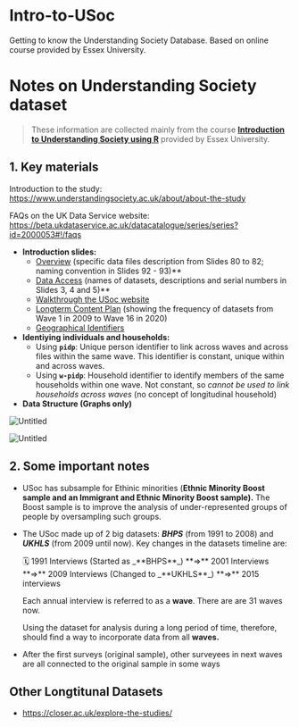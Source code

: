# Intro-to-USoc
Getting to know the Understanding Society Database. Based on online course provided by Essex University.
# Notes on Understanding Society dataset

> These information are collected mainly from the course **[Introduction to Understanding Society using R](https://open.essex.ac.uk/course/view.php?id=221)** provided by Essex University.
> 

## 1. Key materials

Introduction to the study: https://www.understandingsociety.ac.uk/about/about-the-study

FAQs on the UK Data Service website: https://beta.ukdataservice.ac.uk/datacatalogue/series/series?id=2000053#!/faqs

- **Introduction slides:**
    - [Overview](https://open.essex.ac.uk/pluginfile.php/221375/mod_resource/content/27/StudyOverview.pdf) (specific data files description from Slides 80 to 82; naming convention in Slides 92 - 93)**
    - [Data Access](https://open.essex.ac.uk/pluginfile.php/221379/mod_resource/content/9/DataAccess.pdf) (names of datasets, descriptions and serial numbers in Slides 3, 4 and 5)**
    - [Walkthrough the USoc website](https://open.essex.ac.uk/pluginfile.php/221383/mod_resource/content/13/WebsiteWalkThrough.pdf)
    - [Longterm Content Plan](https://www.understandingsociety.ac.uk/sites/default/files/downloads/general/long-term-content-plan.pdf) (showing the frequency of datasets from Wave 1 in 2009 to Wave 16 in 2020)
    - [Geographical Identifiers](https://www.understandingsociety.ac.uk/documentation/linked-data/geographical-identifiers)
- **Identiying individuals and households:**
    - Using **`pidp`**: Unique person identifier to link across waves and across files within the same wave. This identifier is constant, unique within and across waves.
    - Using **`w-pidp`**: Household identifier to identify members of the same households within one wave. Not constant, so *cannot be used to link households across waves* (no concept of longitudinal household)
- **Data Structure (Graphs only)**

![Untitled](https://fluorescent-radar-fd5.notion.site/image/https%3A%2F%2Fs3-us-west-2.amazonaws.com%2Fsecure.notion-static.com%2F440d5081-0121-4924-b138-226b296428ff%2FUntitled.png?id=85da995e-52da-4415-ae44-c33e51315ab5&table=block&spaceId=64069652-53fe-4133-b189-a19caef06fe3&width=2000&userId=&cache=v2)

![Untitled](https://fluorescent-radar-fd5.notion.site/image/https%3A%2F%2Fs3-us-west-2.amazonaws.com%2Fsecure.notion-static.com%2F03ebe243-f974-444f-8c5e-877a70aafa00%2FUntitled.png?id=4f5c2bee-993a-48a8-901e-97fb011b48dc&table=block&spaceId=64069652-53fe-4133-b189-a19caef06fe3&width=2000&userId=&cache=v2)

## 2. Some important notes

- USoc has subsample for Ethinic minorities (**Ethnic Minority Boost sample and an Immigrant and Ethnic Minority Boost sample).** The Boost sample is to improve the analysis of under-represented groups of people by oversampling such groups.
- The USoc made up of 2 big datasets: _**BHPS**_ (from 1991 to 2008) and _**UKHLS**_ (from 2009 until now). Key changes in the datasets timeline are:
    
    <aside>
    🗓️ 1991 Interviews (Started as _**BHPS**_) **⇒** 2001 Interviews **⇒** 2009 Interviews (Changed to _**UKHLS**_) **⇒** 2015 interviews
    
    </aside>
    
    Each annual interview is referred to as a **wave**. There are are 31 waves now.
    
    Using the dataset for analysis during a long period of time, therefore, should find a way to incorporate data from all **waves.** 
    
- After the first surveys (original sample), other surveyees in next waves are all connected to the original sample in some ways

## **Other Longtitunal Datasets**

- https://closer.ac.uk/explore-the-studies/
